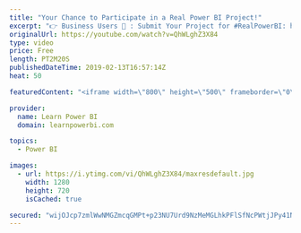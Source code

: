 ```yaml
---
title: "Your Chance to Participate in a Real Power BI Project!"
excerpt: "👉 Business Users 🏢 : Submit Your Project for #RealPowerBI: https://www.learnpowerbi.com/realpowerbi  👉 Learn Power BI Students (Pro Level): Apply to Work on a #RealPowerBI Project: https://www.learnpowerbi.com/real-for-pro-students  👉 Enroll in the Learn Power BI Program: https://web.learnpowerbi.com/waitlist-invite/"
originalUrl: https://youtube.com/watch?v=QhWLghZ3X84
type: video
price: Free
length: PT2M20S
publishedDateTime: 2019-02-13T16:57:14Z
heat: 50

featuredContent: "<iframe width=\"800\" height=\"500\" frameborder=\"0\" src=\"https://www.youtube.com/embed/QhWLghZ3X84\" allow=\"accelerometer; autoplay; encrypted-media; gyroscope; picture-in-picture\" allowfullscreen></iframe>"

provider:
  name: Learn Power BI
  domain: learnpowerbi.com

topics:
  - Power BI

images:
  - url: https://i.ytimg.com/vi/QhWLghZ3X84/maxresdefault.jpg
    width: 1280
    height: 720
    isCached: true

secured: "wijOJcp7zmlWwNMGZmcqGMPt+p23NU7Urd9NzMeMGLhkPFlSfNcPWtjJPy41NdGQXmS8ZMFsuic/HnF3wQZyF8oT7ehaUBQE8k+bUGFitzMFiFadfm7fDyFPfUxof/gKBnnfutSLa9ZdQROp1lTw6W6e/ZrdPL7IuJHF9aFpanhVch9Bn2IwpY2uWQbHV7fSvmHTiWSE6XcLkrmUhf02g2tGvGpmulaqoLO46IX/NhqKrIjohtiuvQ25zs25bLWoGyiGOEK24coW3hFNrE7sA5q64KMf3FQYSdkt0kCRBqm4V9zn2/1YSFdoiQT7WYd/OqBYy6vh4V4YSQcc+lzgkbqK4OGdArrJtz7iK45qhxWPeHOPfk2L4AhU0mOKBjkb+T5d8zV0vVtFhtwZeHG985pKcBT4eIyFz0kHRXQk/wY=;o+NXAijQD9LBGGDRwk9JCA=="
---
```


